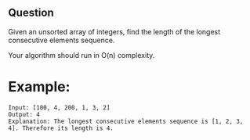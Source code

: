 ## Question
Given an unsorted array of integers, find the length of the longest consecutive elements sequence.

Your algorithm should run in O(n) complexity.

# Example:
```
Input: [100, 4, 200, 1, 3, 2]
Output: 4
Explanation: The longest consecutive elements sequence is [1, 2, 3, 4]. Therefore its length is 4.
```
